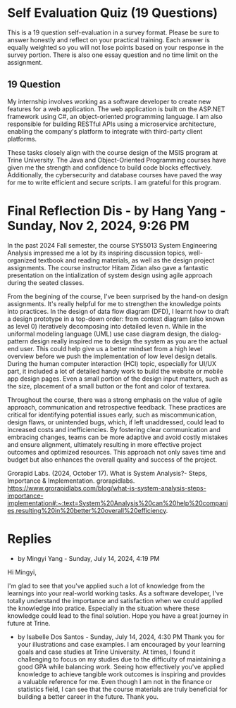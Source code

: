 # Self Evaluation Quiz (19 Questions)
This is a 19 question self-evaluation in a survey format. Please be sure to answer honestly and reflect on your practical training. Each answer is equally weighted so you will not lose points based on your response in the survey portion. There is also one essay question and no time limit on the assignment.

## 19 Question
My internship involves working as a software developer to create new features for a web application. The web application is built on the ASP.NET framework using C#, an object-oriented programming language. I am also responsible for building RESTful APIs using a microservice architecture, enabling the company's platform to integrate with third-party client platforms.

These tasks closely align with the course design of the MSIS program at Trine University. The Java and Object-Oriented Programming courses have given me the strength and confidence to build code blocks effectively. Additionally, the cybersecurity and database courses have paved the way for me to write efficient and secure scripts. I am grateful for this program.


# Final Reflection Dis - by Hang Yang - Sunday, Nov 2, 2024, 9:26 PM
In the past 2024 Fall semester, the course SYS5013 System Engineering Analysis impressed me a lot by its inspiring discussion topics, well-organized textbook and reading materials, as well as the design project assignments. The course instructor Hitam Zidan also gave a fantastic presentation on the intialization of system design using agile approach during the seated classes. 

From the begining of the course, I've been surprised by the hand-on design assignments. It's really helpful for me to strengthen the knowledge points into practices. In the design of data flow diagram (DFD), I learnt how to draft a design prototype in a top-down order: from context diagram (also known as level 0) iteratively decomposing into detailed leven n. While in the uniformal modeling language (UML) use case diagram design, the dialog-pattern design really inspired me to design the system as you are the actual end user. This could help give us a better mindset from a high level overview before we push the implementation of low level design details. During the human computer interaction (HCI) topic, especially for UI/UX part, it included a lot of detailed handy work to build the website or mobile app design pages. Even a small portion of the design input matters, such as the size, placement of a small button or the font and color of textarea. 

Throughout the course, there was a strong emphasis on the value of agile approach, communication and retrospective feedback. These practices are critical for identifying potential issues early, such as miscommunication, design flaws, or unintended bugs, which, if left unaddressed, could lead to increased costs and inefficiencies. By fostering clear communication and embracing changes, teams can be more adaptive and avoid costly mistakes and ensure alignment, ultimately resulting in more effective project outcomes and optimized resources. This approach not only saves time and budget but also enhances the overall quality and success of the project.

Grorapid Labs. (2024, October 17). What is System Analysis?- Steps, Importance & Implementation. grorapidlabs. https://www.grorapidlabs.com/blog/what-is-system-analysis-steps-importance-implementation#:~:text=System%20Analysis%20can%20help%20companies,resulting%20in%20better%20overall%20efficiency.


# Replies
* by Mingyi Yang - Sunday, July 14, 2024, 4:19 PM 

Hi Mingyi,

I'm glad to see that you've applied such a lot of knowledge from the learnings into your real-world working tasks. As a software developer, I've totally understand the importance and satisfaction when we could applied the knowledge into pratice. Especially in the situation where these knowledge could lead to the final solution. Hope you have a great journey in future at Trine.

* by Isabelle Dos Santos - Sunday, July 14, 2024, 4:30 PM
Thank you for your illustrations and case examples. I am encouraged by your learning goals and case studies at Trine University. At times, I found it challenging to focus on my studies due to the difficulty of maintaining a good GPA while balancing work. Seeing how effectively you've applied knowledge to achieve tangible work outcomes is inspiring and provides a valuable reference for me. Even though I am not in the finance or statistics field, I can see that the course materials are truly beneficial for building a better career in the future. Thank you.